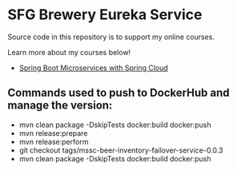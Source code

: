 # SFG Brewery Eureka Service

Source code in this repository is to support my online courses.

Learn more about my courses below!
* [Spring Boot Microservices with Spring Cloud](https://www.udemy.com/spring-boot-microservices-with-spring-cloud-beginner-to-guru/?couponCode=GIT_HUB2)


## Commands used to push to DockerHub and manage the version:
* mvn clean package -DskipTests docker:build docker:push
* mvn release:prepare
* mvn release:perform
* git checkout tags/mssc-beer-inventory-failover-service-0.0.3
* mvn clean package -DskipTests docker:build docker:push
